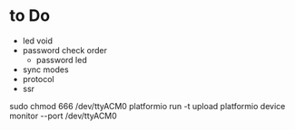 # to Do
- led void
- password check order
  - password led
- sync modes
- protocol
- ssr


sudo chmod 666 /dev/ttyACM0
platformio run -t upload
platformio device monitor --port /dev/ttyACM0
